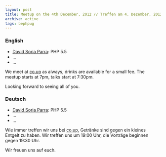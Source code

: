 ```yaml
---
layout: post
title: Meetup on the 4th December, 2012 // Treffen am 4. Dezember, 2012
archive: active
tags: bephpug
---
```


### English

 * [David Soria Parra](http://blog.experimentalworks.net/): PHP 5.5
 * ...
 * ...

We meet at [co.up](http://www.bephpug.de/location.html) as always, drinks are
available for a small fee. The meetup starts at 7pm, talks start at 7:30pm.

Looking forward to seeing all of you.

### Deutsch

 * [David Soria Parra](http://blog.experimentalworks.net/): PHP 5.5
 * ...
 * ...

Wie immer treffen wir uns bei [co.up](http://www.bephpug.de/location.html),
Getränke sind gegen ein kleines Entgelt zu haben.
Wir treffen uns um 19:00 Uhr, die Vorträge beginnen gegen 19:30 Uhr.

Wir freuen uns auf euch.
